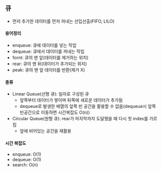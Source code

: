 ## 큐

* 먼저 추가한 데이터를 먼저 꺼내는 선입선출(FIFO, LILO)

#### 용어정리
* enqueue: 큐에 데이터를 넣는 작업
* dequeue: 큐에서 데이터를 꺼내는 작업
* fornt: 큐의 맨 앞(데이터를 제거하는 위치)
* rear: 큐의 맨 뒤(데이터가 추가되는 위치)
* peak: 큐의 맨 앞 데이터를 반환(제거 X)
#### 종류
* Linear Queue(선형 큐): 일자로 구성된 큐
    - 앞쪽부터 데이터가 쌓이며 뒤쪽에 새로운 데이터가 추가됨 
    * dequeue로 발생한 배열의 앞쪽 빈 공간을 활용할 수 없음(dequeue시 앞쪽 빈공간으로 이동하면 시간복잡도 O(n))
* Circular Queue(원형 큐): rear가 마지막까지 도달했을 때 다시 첫 index를 가르킴
    * 앞에 비어있는 공간을 재활용 
#### 시간 복잡도
* enqueue: O(1)
* dequeue: O(1)
* search: O(n)

